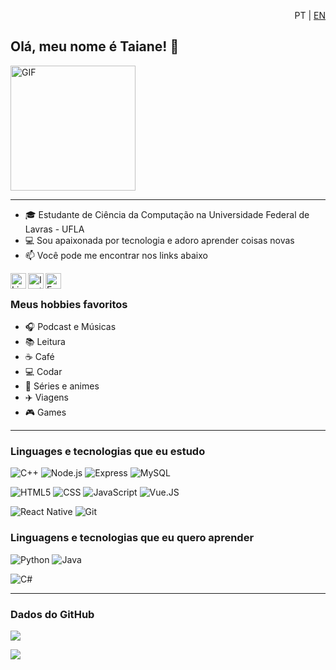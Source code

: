 <p style="text-align:right"> PT | <a href="https://github.com/taianers/taianers/blob/main/README.en-US.md">EN</a> </p>

## Olá, meu nome é Taiane! 👋

<img alt="GIF" src="https://media.giphy.com/media/l4FsCR2hFJnGh18IM/giphy.gif" width = 200/>

---

- 🎓 Estudante de Ciência da Computação na Universidade Federal de Lavras - UFLA
- 💻 Sou apaixonada por tecnologia e adoro aprender coisas novas
- 📫 Você pode me encontrar nos links abaixo

<a target="_blank" href="https://www.linkedin.com/in/taianers/">
  <img align="left" alt="LinkedIN" width="25px" src="https://logospng.org/download/linkedin/logo-linkedin-icon-2048.png" /> </a>

<a target="_blank" href="https://www.instagram.com/thay_osbourne">
  <img align="left" alt="Instagram" width="25px" src="https://upload.wikimedia.org/wikipedia/commons/thumb/e/e7/Instagram_logo_2016.svg/1200px-Instagram_logo_2016.svg.png" />
</a>

<a target="_blank" href="mailto:taianerodrigues.tec99@gmail.com">
  <img align="left" alt="E-mail" width="25px" src="https://logodownload.org/wp-content/uploads/2018/03/gmail-logo-16.png" />
</a>

<br>

### Meus hobbies favoritos

- :headphones: Podcast e Músicas
- :books: Leitura
- :coffee: Café
- :computer: Codar
- :fries: Séries e animes
- :airplane: Viagens
- :video_game: Games

---

### Linguages e tecnologias que eu estudo

![C++](https://img.shields.io/badge/-C++-555555?style=flat&logo=c%2B%2B)
![Node.js](https://img.shields.io/badge/-Node.js-555555?style=flat&logo=node.js)
![Express](https://img.shields.io/badge/-ExpressJS-555555?style=flat&logo=express)
![MySQL](https://img.shields.io/badge/-MySQL-555555?style=flat&logo=mysql)

![HTML5](https://img.shields.io/badge/-Html5-555555?style=flat&logo=c%2B%2B)
![CSS](https://img.shields.io/badge/-CSS-555555?style=flat&logo=c%2B%2B)
![JavaScript](https://img.shields.io/badge/-Javascript-555555?style=flat&logo=javascript)
![Vue.JS](https://img.shields.io/badge/-Vue.js-555555?style=flat&logo=vue.js)

![React Native](https://img.shields.io/badge/-React%20Native-555555?style=flat&logo=react)
![Git](https://img.shields.io/badge/-Git-555555?style=flat&logo=c%2B%2B)

### Linguagens e tecnologias que eu quero aprender

![Python](https://img.shields.io/badge/-Python-555555?style=flat&logo=python)
![Java](https://img.shields.io/badge/-Java-555555?style=flat&logo=java)

![C#](https://img.shields.io/badge/-Csharp-555555?style=flat&logo=csharp)

---

### Dados do GitHub

![](https://github-readme-stats.vercel.app/api?username=taianers&show_icons=true&theme=blueberry)

![](https://github-readme-stats.vercel.app/api/top-langs/?username=taianers&layout=compact&theme=blueberry)

